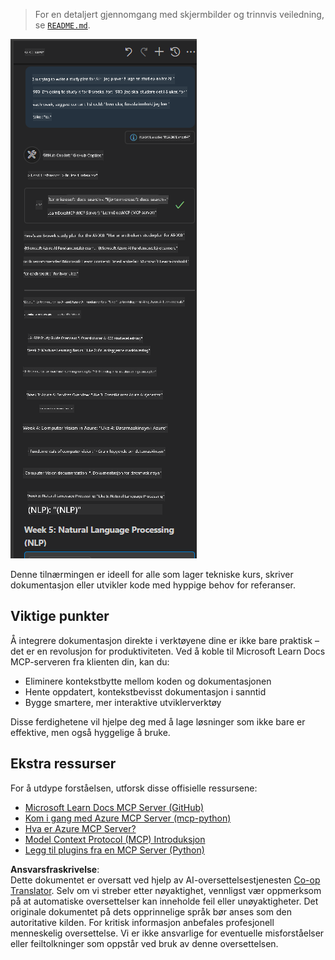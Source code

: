 <!--
CO_OP_TRANSLATOR_METADATA:
{
  "original_hash": "4319d291c9d124ecafea52b3d04bfa0e",
  "translation_date": "2025-06-23T11:11:21+00:00",
  "source_file": "09-CaseStudy/docs-mcp/README.md",
  "language_code": "no"
}
-->
> For en detaljert gjennomgang med skjermbilder og trinnvis veiledning, se [`README.md`](./solution/scenario3/README.md).

![Scenario 3 Oversikt](../../../../translated_images/step4-prompt-chat.12187bb001605efc5077992b621f0fcd1df12023c5dce0464f8eb8f3d595218f.no.png)

Denne tilnærmingen er ideell for alle som lager tekniske kurs, skriver dokumentasjon eller utvikler kode med hyppige behov for referanser.

## Viktige punkter

Å integrere dokumentasjon direkte i verktøyene dine er ikke bare praktisk – det er en revolusjon for produktiviteten. Ved å koble til Microsoft Learn Docs MCP-serveren fra klienten din, kan du:

- Eliminere kontekstbytte mellom koden og dokumentasjonen
- Hente oppdatert, kontekstbevisst dokumentasjon i sanntid
- Bygge smartere, mer interaktive utviklerverktøy

Disse ferdighetene vil hjelpe deg med å lage løsninger som ikke bare er effektive, men også hyggelige å bruke.

## Ekstra ressurser

For å utdype forståelsen, utforsk disse offisielle ressursene:

- [Microsoft Learn Docs MCP Server (GitHub)](https://github.com/MicrosoftDocs/mcp)
- [Kom i gang med Azure MCP Server (mcp-python)](https://learn.microsoft.com/en-us/azure/developer/azure-mcp-server/get-started#create-the-python-app)
- [Hva er Azure MCP Server?](https://learn.microsoft.com/en-us/azure/developer/azure-mcp-server/)
- [Model Context Protocol (MCP) Introduksjon](https://modelcontextprotocol.io/introduction)
- [Legg til plugins fra en MCP Server (Python)](https://learn.microsoft.com/en-us/semantic-kernel/concepts/plugins/adding-mcp-plugins)

**Ansvarsfraskrivelse**:  
Dette dokumentet er oversatt ved hjelp av AI-oversettelsestjenesten [Co-op Translator](https://github.com/Azure/co-op-translator). Selv om vi streber etter nøyaktighet, vennligst vær oppmerksom på at automatiske oversettelser kan inneholde feil eller unøyaktigheter. Det originale dokumentet på dets opprinnelige språk bør anses som den autoritative kilden. For kritisk informasjon anbefales profesjonell menneskelig oversettelse. Vi er ikke ansvarlige for eventuelle misforståelser eller feiltolkninger som oppstår ved bruk av denne oversettelsen.